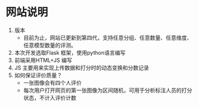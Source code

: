 # 网站说明

1. 版本
   * 目前为止，网站已更新到第四代，支持任意分组、任意数量、任意维度、任意模型数量的评测。
2. 本次开发选取Flask 框架，使用python语言编写
3. 前端采用HTML+JS 编写
4. JS 主要用来实现上传数据和打分时的动态变换和分数记录
5. 如何保证评价质量？
   * 一张图像会有四个人评价
   * 每次用户打开网页的第一张图像为区间随机，可用于分析标注人员的打分状态，不计入评价计数

